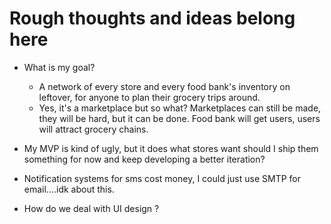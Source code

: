 # Rough thoughts and ideas belong here

- What is my goal?
  * A network of every store and every food bank's inventory on leftover, for anyone to plan their grocery trips around.
  * Yes, it's a marketplace but so what? Marketplaces can still be made, they will be hard, but it can be done. Food bank will get users, users will attract grocery chains.

- My MVP is kind of ugly, but it does what stores want should I ship them something for now and keep developing a better iteration?

- Notification systems for sms cost money, I could just use SMTP for email....idk about this.

- How do we deal with UI design ?

